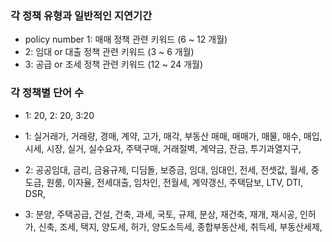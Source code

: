 ### 각 정책 유형과 일반적인 지연기간
- policy number 1: 매매 정책 관련 키워드 (6 ~ 12 개월)
- 2: 임대 or 대출 정책 관련 키워드 (3 ~ 6 개월)
- 3: 공급 or 조세 정책 관련 키워드 (12 ~ 24 개월)


### 각 정책별 단어 수 
- 1: 20, 2: 20, 3:20

- 1: 실거래가, 거래량, 경매, 계약, 고가, 매각, 부동산 매매, 매매가, 매물, 매수, 매입, 시세, 시장,
  실거, 실수요자, 주택구매, 거래절벽, 계약금, 잔금, 투기과열지구, 

- 2: 공공임대, 금리, 금융규제, 디딤돌, 보증금, 임대, 임대인, 전세, 전셋값, 월세, 중도금, 원룸,
  이자율, 전세대출, 임차인, 전월세, 계약갱신, 주택담보, LTV, DTI, DSR, 

- 3: 분양, 주택공급, 건설, 건축, 과세, 국토, 규제, 분상, 재건축, 재개, 재시공, 인허가, 신축,
  조세, 택지, 양도세, 허가,  양도소득세, 종합부동산세, 취득세, 부동산세제, 
